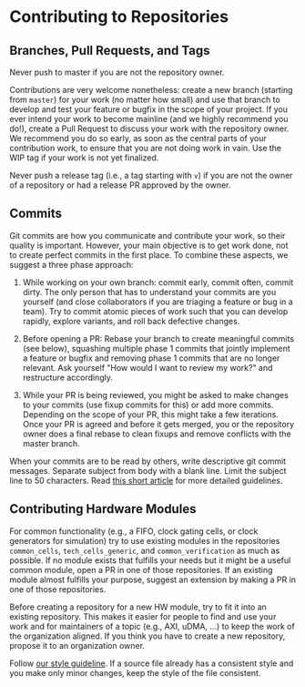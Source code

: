 # Contributing to Repositories

## Branches, Pull Requests, and Tags

Never push to master if you are not the repository owner.

Contributions are very welcome nonetheless: create a new branch (starting from `master`) for your work (no matter how small) and use that branch to develop and test your feature or bugfix in the scope of your project.  If you ever intend your work to become mainline (and we highly recommend you do!), create a Pull Request to discuss your work with the repository owner. We recommend you do so early, as soon as the central parts of your contribution work, to ensure that you are not doing work in vain.  Use the WIP tag if your work is not yet finalized.

Never push a release tag (i.e., a tag starting with `v`) if you are not the owner of a repository or had a release PR approved by the owner.

## Commits

Git commits are how you communicate and contribute your work, so their quality is important.  However, your main objective is to get work done, not to create perfect commits in the first place.  To combine these aspects, we suggest a three phase approach:

1. While working on your own branch: commit early, commit often, commit dirty.  The only person that has to understand your commits are you yourself (and close collaborators if you are triaging a feature or bug in a team).  Try to commit atomic pieces of work such that you can develop rapidly, explore variants, and roll back defective changes.

2. Before opening a PR: Rebase your branch to create meaningful commits (see below), squashing multiple phase 1 commits that jointly implement a feature or bugfix and removing phase 1 commits that are no longer relevant. Ask yourself "How would I want to review my work?" and restructure accordingly.

3. While your PR is being reviewed, you might be asked to make changes to your commits (use fixup commits for this) or add more commits.  Depending on the scope of your PR, this might take a few iterations.  Once your PR is agreed and before it gets merged, you or the repository owner does a final rebase to clean fixups and remove conflicts with the master branch.

When your commits are to be read by others, write descriptive git commit messages.  Separate subject from body with a blank line.  Limit the subject line to 50 characters.  Read [this short article](https://tbaggery.com/2008/04/19/a-note-about-git-commit-messages.html) for more detailed guidelines.

## Contributing Hardware Modules

For common functionality (e.g., a FIFO, clock gating cells, or clock generators for simulation) try to use existing modules in the repositories `common_cells`, `tech_cells_generic`, and `common_verification` as much as possible.  If no module exists that fulfills your needs but it might be a useful common module, open a PR in one of those repositories.  If an existing module almost fulfills your purpose, suggest an extension by making a PR in one of those repositories.

Before creating a repository for a new HW module, try to fit it into an existing repository.  This makes it easier for people to find and use your work and for maintainers of a topic (e.g., AXI, uDMA, ...) to keep the work of the organization aligned.  If you think you have to create a new repository, propose it to an organization owner.

Follow [our style guideline](https://github.com/pulp-platform/style-guidelines).  If a source file already has a consistent style and you make only minor changes, keep the style of the file consistent.
